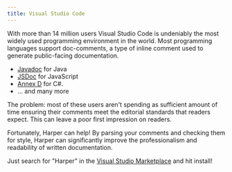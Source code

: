 ```yaml
---
title: Visual Studio Code
---
```


With more than 14 million users Visual Studio Code is undeniably the most widely used programming environment in the world.
Most programming languages support doc-comments, a type of inline comment used to generate public-facing documentation.

- [Javadoc](https://en.wikipedia.org/wiki/Javadoc) for Java
- [JSDoc](https://jsdoc.app/) for JavaScript
- [Annex D](https://learn.microsoft.com/en-us/dotnet/csharp/language-reference/language-specification/documentation-comments) for C#.
- ... and many more

The problem: most of these users aren't spending as sufficient amount of time ensuring their comments meet the editorial standards that readers expect.
This can leave a poor first impression on readers.

Fortunately, Harper can help!
By parsing your comments and checking them for style, Harper can significantly improve the professionalism and readability of written documentation.

Just search for "Harper" in the [Visual Studio Marketplace](https://marketplace.visualstudio.com/items?itemName=elijah-potter.harper) and hit install!
